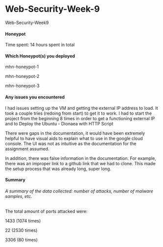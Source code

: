 # Web-Security-Week-9

Web-Security-Week9

#### Honeypot

Time spent: 14 hours spent in total

#### Which Honeypot(s) you deployed

mhn-honeypot-1

mhn-honeypot-2

mhn-honeypot-3

#### Any issues you encountered

I had issues setting up the VM and getting the external IP address to load.
It took a couple tries (redoing from start) to get it to work. I had to start the project from the beginning 8 times in order to get a functioning external IP and to Deploy the Ubuntu - Dionaea with HTTP Script

There were gaps in the documentation, it would have been extremely helpful to have visual aids to explain what to use in the google cloud console. The UI was not as intuitive as the documentation for the assignment assumed.

In addition, there was false information in the documentation. For example, there was an improper link to a github link that we had to clone. This made the setup process that was already long, super long.

#### Summary

###### A summary of the data collected: number of attacks, number of malware samples, etc.

The total amount of ports attacked were:

1433 (1074 times)

22 (2530 times)

3306 (80 times)
